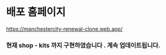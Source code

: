 # 배포 홈페이지

https://manchestercity-renewal-clone.web.app/

### 현재 shop - kits 까지 구현하였습니다 . 계속 업데이트됩니다.
